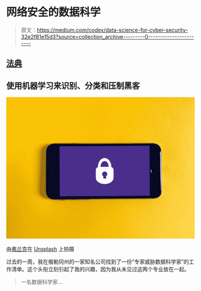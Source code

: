 # 网络安全的数据科学

> 原文：<https://medium.com/codex/data-science-for-cyber-security-32e2f81e15d3?source=collection_archive---------0----------------------->

## [法典](http://medium.com/codex)

## 使用机器学习来识别、分类和压制黑客

![](img/ad69acf85ca2405b7335f938bdc72568.png)

由[弗兰克](https://unsplash.com/@franckinjapan?utm_source=medium&utm_medium=referral)在 [Unsplash](https://unsplash.com?utm_source=medium&utm_medium=referral) 上拍摄

过去的一周，我在俄勒冈州的一家知名公司找到了一份“专家威胁数据科学家”的工作清单。这个头衔立刻引起了我的兴趣，因为我从未见过这两个专业放在一起。

> 一名数据科学家…